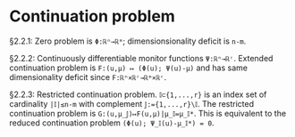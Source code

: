 # Continuation problem
§2.2.1: Zero problem is `Φ:ℝⁿ→ℝᵐ`; dimensionsionality deficit is `n-m`.

§2.2.2: Continuously differentiable monitor functions `Ψ:ℝⁿ→ℝʳ`. Extended continuation problem is `F:(u,μ) ↦ (Φ(u); Ψ(u)-μ)` and has same dimensionality deficit since `F:ℝⁿ×ℝʳ→ℝᵐ×ℝʳ`.

§2.2.3: Restricted continuation problem. `𝕀⊂{1,...,r}` is an index set of cardinality `|𝕀|≤n-m` with complement `𝕁:={1,...,r}\𝕀`. The restricted continuation problem is `G:(u,μ_𝕁)↦F(u,μ)|μ_𝕀=μ_𝕀*`. This is equivalent to the reduced continuation problem `(Φ(u); Ψ_𝕀(u)-μ_𝕀*) = 0`.
